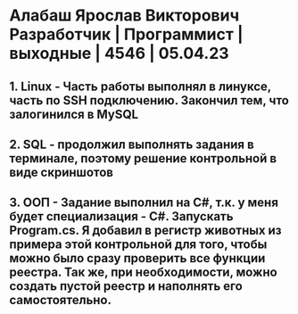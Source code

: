 # Алабаш Ярослав Викторович Разработчик | Программист | выходные | 4546 | 05.04.23

## 1. Linux - Часть работы выполнял в линуксе, часть по SSH подключению. Закончил тем, что залогинился в MySQL

## 2. SQL - продолжил выполнять задания в терминале, поэтому решение контрольной в виде скриншотов

## 3. ООП - Задание выполнил на C#, т.к. у меня будет специализация - C#. Запускать Program.cs. Я добавил в регистр животных из примера этой контрольной для того, чтобы можно было сразу проверить все функции реестра. Так же, при необходимости, можно создать пустой реестр и наполнять его самостоятельно.
